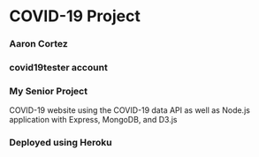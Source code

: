 # COVID-19 Project
### Aaron Cortez
### covid19tester account
### My Senior Project
COVID-19 website using the COVID-19 data API
as well as Node.js application with Express, MongoDB, and D3.js
### Deployed using Heroku
